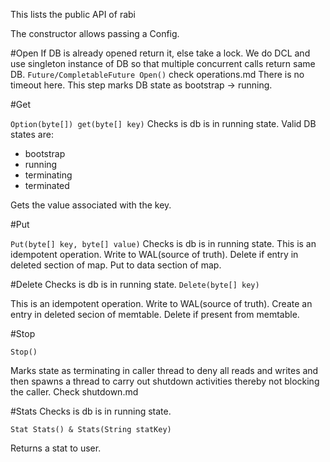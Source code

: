 This lists the public API of rabi

The constructor allows passing a Config.

#Open
If DB is already opened return it, else take a lock.
We do DCL and use singleton instance of DB so that multiple
concurrent calls return same DB.
`Future/CompletableFuture Open()`
check operations.md
There is no timeout here.
This step marks DB state as bootstrap -> running.

#Get

`Option(byte[]) get(byte[] key)`
Checks is db is in running state.
Valid DB states are:
- bootstrap
- running
- terminating
- terminated

Gets the value associated with the key.

#Put

`Put(byte[] key, byte[] value)`
Checks is db is in running state.
This is an idempotent operation.
Write to WAL(source of truth).
Delete if entry in deleted section of map.
Put to data section of map.

#Delete
Checks is db is in running state.
`Delete(byte[] key)`

This is an idempotent operation.
Write to WAL(source of truth).
Create an entry in deleted secion of memtable.
Delete if present from memtable.

#Stop

`Stop()`

Marks state as terminating in caller thread to deny all
reads and writes and then spawns a thread to carry out shutdown activities
thereby not blocking the caller.
Check shutdown.md

#Stats
Checks is db is in running state.

`Stat Stats() & Stats(String statKey)`

Returns a stat to user.


